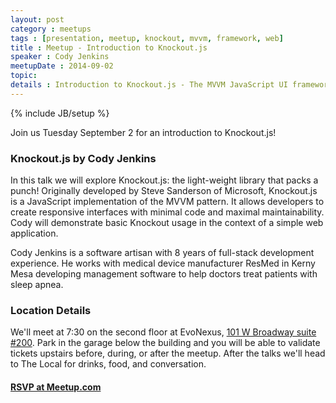 ```yaml
---
layout: post
category : meetups
tags : [presentation, meetup, knockout, mvvm, framework, web]
title : Meetup - Introduction to Knockout.js
speaker : Cody Jenkins
meetupDate : 2014-09-02
topic:
details : Introduction to Knockout.js - The MVVM JavaScript UI framework that packs a punch
---
```


{% include JB/setup %}

Join us Tuesday September 2 for an introduction to Knockout.js!

### Knockout.js by Cody Jenkins

In this talk we will explore Knockout.js: the light-weight library that packs a punch! Originally developed by Steve Sanderson of Microsoft, Knockout.js is a JavaScript implementation of the MVVM pattern. It allows developers to create responsive interfaces with minimal code and maximal maintainability. Cody will demonstrate basic Knockout usage in the context of a simple web application.

Cody Jenkins is a software artisan with 8 years of full-stack development experience. He works with medical device manufacturer ResMed in Kerny Mesa developing management software to help doctors treat patients with sleep apnea.

### Location Details

We'll meet at 7:30 on the second floor at EvoNexus, [101 W Broadway suite #200][map]. Park in the garage below the building and you will be able to validate tickets upstairs before, during, or after the meetup. After the talks we'll head to The Local for drinks, food, and conversation.

#### [RSVP at Meetup.com][event]

[map]: https://www.google.com/maps/preview/place/101+W+Broadway+%23200,+San+Diego,+CA+92101/@32.7150983,-117.164295,17z/data=!3m1!4b1!4m2!3m1!1s0x80d954a84a1fe9a1:0x37a8c0521720bfd?hl=en
[event]: http://www.meetup.com/sandiegojs/events/192045422/
